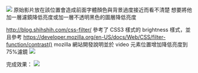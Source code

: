 ![](https://i.imgur.com/oO7TYxd.png)
原始影片放在該位置會造成前面字體顏色與背景過度接近而看不清楚
想要將他加一層濾鏡降低亮度或加一層不透明黑色的圖層降低亮度

http://blog.shihshih.com/css-filter/
參考了 CSS3 樣式的 brightness 樣式，並且參考
https://developer.mozilla.org/en-US/docs/Web/CSS/filter-function/contrast()
mozilla 網站開發說明並於 video 元素位置增加降低亮度到 75%濾鏡
![](https://i.imgur.com/CzatECY.png)

完成效果：
![](https://i.imgur.com/OzuJWVH.png)
